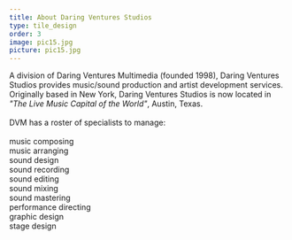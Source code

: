 ```yaml
---
title: About Daring Ventures Studios
type: tile_design
order: 3
image: pic15.jpg
picture: pic15.jpg
---
```

A division of Daring Ventures Multimedia (founded 1998), Daring Ventures Studios provides music/sound production and artist development services.  Originally based in New York, Daring Ventures Studios is now located in <i>"The Live Music Capital of the World"</i>, Austin, Texas.
<br>
<br>
DVM has a roster of specialists to manage:  
<br>
music composing
<br>
music arranging
<br>
sound design
<br>
sound recording
<br>
sound editing
<br>
sound mixing
<br>
sound mastering
<br>
performance directing
<br>
graphic design
<br>
stage design
